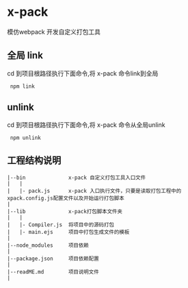 
# x-pack
模仿webpack 开发自定义打包工具 

## 全局 link
cd 到项目根路径执行下面命令,将 x-pack 命令link到全局

```
 npm link
```

## unlink
cd 到项目根路径执行下面命令,将 x-pack 命令从全局unlink

```
 npm unlink
```


## 工程结构说明

```
|--bin              x-pack 自定义打包工具入口文件
|   |
|   |- pack.js      x-pack 入口执行文件，只要是读取打包工程中的xpack.config.js配置文件以及开始运行打包脚本
|
|--lib              x-pack打包脚本文件夹
|   |
|   |- Compiler.js  将项目中的源码打包
|   |- main.ejs     项目中打包生成文件的模板
|
|--node_modules     项目依赖
|
|--package.json     项目依赖配置
|
|--readME.md        项目说明文件
|

```

